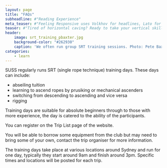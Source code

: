 ```yaml
---
layout: page
title: "FAQs"
subheadline: #"Reading Experience"
meta_teaser: #"Feeling Responsive uses Volkhov for headlines, Lato for everything else and if you are in need to show some code, it will be in Lucida Console."
teaser: #"Tired of horizontal caving? Ready to take your vertical skills to the next level."
header:
    image: srt_training_pbaxter.jpg
    background-color: "#262930"
    caption: 'We often run group SRT training sessions. Photo: Pete Baxter'
categories:
    - learn
---
```

<!--more-->

SUSS regularly runs SRT (single rope technique) training days. These days can include:
​
- abseiling tuition
- learning to ascend ropes by prusiking or mechanical ascenders
- switching from descending to ascending and vice versa
- rigging

Training days are suitable for absolute beginners through to those with more experience, the day is catered to the ability of the participants.


You can register on the Trip List page of the website.


You will be able to borrow some equipment from the club but may need to bring some of your own, contact the trip organiser for more information.


The training days take place at various locations around Sydney and run for one day, typically they start around 9am and finish around 3pm. Specific times and locations will be posted for each trip.
